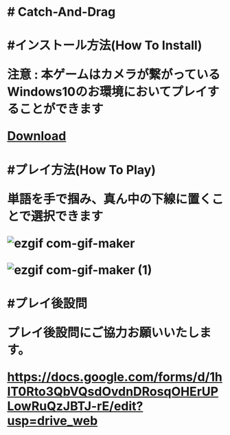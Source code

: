 <h1># Catch-And-Drag

<h1>#インストール方法(How To Install)

注意 : 本ゲームはカメラが繋がっているWindows10のお環境においてプレイすることができます

  <a href="https://github.com/hoon6620/Catch-And-Drag/archive/refs/heads/main.zip">Download</a>





<h1>#プレイ方法(How To Play)

単語を手で掴み、真ん中の下線に置くことで選択できます


![ezgif com-gif-maker](https://user-images.githubusercontent.com/52064857/137252710-328b5fd1-af8c-4e3c-b104-c0106b983c04.gif)



![ezgif com-gif-maker (1)](https://user-images.githubusercontent.com/52064857/137252716-ae31ce5d-b03e-40a1-a2ea-216e12b5b925.gif)


<h1>#プレイ後設問

プレイ後設問にご協力お願いいたします。

https://docs.google.com/forms/d/1hIT0Rto3QbVQsdOvdnDRosqOHErUPLowRuQzJBTJ-rE/edit?usp=drive_web
